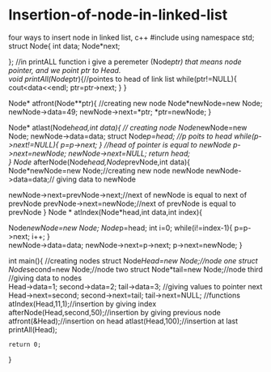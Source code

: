 # Insertion-of-node-in-linked-list
four ways to insert node in linked list, c++
#include<iostream>
using namespace std;
struct Node{
	int data;
	Node*next;
	
};
//in printALL function i give a peremeter (Node*ptr) that means node pointer, and we point ptr to Head.  
void printAll(Node*ptr){//pointes to head of link list
	while(ptr!=NULL){
		cout<<ptr->data<<endl;
		ptr=ptr->next;
	}
}

Node* atfront(Node**ptr){
	//creating new node
	Node*newNode=new Node;
	newNode->data=49;
	newNode->next=*ptr;
	*ptr=newNode;
}

Node* atlast(Node*head,int data){
//	creating node
Node*newNode=new Node;
newNode->data=data;
struct Node*p=head;
//p poits to head
while(p->next!=NULL){
	p=p->next;
}
//head of pointer is equal to newNode
p->next=newNode;
newNode->next=NULL;
return head;	
}
Node* afterNode(Node*head,Node*prevNode,int data){
Node*newNode=new Node;//creating new node newNode
newNode->data=data;// giving data to newNode

newNode->next=prevNode->next;//next of newNode is equal to next of prevNode
prevNode->next=newNode;//next of prevNode is equal to prevNode
}
Node * atIndex(Node*head,int data,int index){

Node*newNode=new Node;
Node*p=head;
int i=0;
while(i!=index-1){
	p=p->next;
	i++;
}	
newNode->data=data;
newNode->next=p->next;
p->next=newNode;
}



int main(){
	//creating nodes
	struct Node*Head=new Node;//node one
	struct Node*second=new Node;//node two
	struct Node*tail=new Node;//node third
	//giving data to nodes  
	Head->data=1;
	second->data=2;
	tail->data=3;
	//giving values to pointer next
    Head->next=second;
	second->next=tail;
	tail->next=NULL;
	//functions
	atIndex(Head,11,1);//insertion by giving index
	afterNode(Head,second,50);//insertion by giving previous node
	atfront(&Head);//insertion on head
	atlast(Head,100);//insertion at last
    printAll(Head);
    
	return 0;
}

